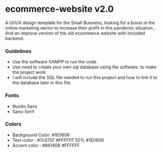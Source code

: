 # ecommerce-website v2.0
A UI/UX design template for the Small Buisness, looking for a boost in the online marketing sector to increase their profit in this pandemic situation...
And an improve version of the old ecommerce website with included backend.

### Guidelines
  * Use the software XAMPP to run the code.
  * Use need to create your own sql database using the software. to make the project work 
  * I will include the SQL file needed to run this project and how to link it to the database later in this file.
  
### Fonts
  * Nunito Sans
  * Sans-Serif

### Colors

  * Background Color: #1E0606
  * Text-color :  #7c0707
                  #FFFFFF 50%
                  #1E0606
  * Accent color : #86140B
                   #FFFFFF
